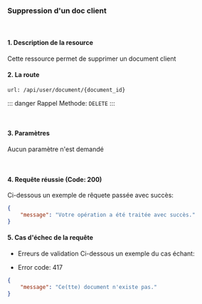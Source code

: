 <meta charset="utf-8"/>

### Suppression d'un doc client

<br />

#### 1. Description de la resource

Cette ressource permet de supprimer un document client

#### 2. La route
```
url: /api/user/document/{document_id}
```

::: danger Rappel
Methode:  `DELETE`
:::

<br />

#### 3. Paramètres

Aucun paramètre n'est demandé

<br />

#### 4. Requête réussie (Code: 200)

Ci-dessous un exemple de rêquete passée avec succès:

``` JSON
{
    "message": "Votre opération a été traitée avec succès."
}
```

#### 5. Cas d'échec de la requête
- Erreurs de validation
Ci-dessous un exemple du cas échant:

-  Error code: 417
```json
{
    "message": "Ce(tte) document n'existe pas."
}
```
